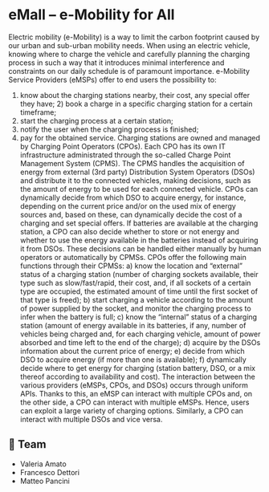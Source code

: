 # eMall – e-Mobility for All
Electric mobility (e-Mobility) is a way to limit the carbon footprint caused by our urban and sub-urban mobility needs. When using an electric vehicle, knowing where to charge the vehicle and carefully planning the charging process in such a way that it introduces minimal interference and constraints on our daily schedule is of paramount importance.
e-Mobility Service Providers (eMSPs) offer to end users the possibility to:
1) know about the charging stations nearby, their cost, any special offer they have; 2) book a charge in a specific charging station for a certain timeframe;
3) start the charging process at a certain station;
4) notify the user when the charging process is finished;
5) pay for the obtained service.
Charging stations are owned and managed by Charging Point Operators (CPOs). Each CPO has its own IT infrastructure administrated through the so-called Charge Point Management System (CPMS). The CPMS handles the acquisition of energy from external (3rd party) Distribution System Operators (DSOs) and distribute it to the connected vehicles, making decisions, such as the amount of energy to be used for each connected vehicle. CPOs can dynamically decide from which DSO to acquire energy, for instance, depending on the current price and/or on the used mix of energy sources and, based on these, can dynamically decide the cost of a charging and set special offers. If batteries are available at the charging station, a CPO can also decide whether to store or not energy and whether to use the energy available in the batteries instead of acquiring it from DSOs. These decisions can be handled either manually by human operators or automatically by CPMSs.
CPOs offer the following main functions through their CPMSs:
a) know the location and “external” status of a charging station (number of charging sockets
available, their type such as slow/fast/rapid, their cost, and, if all sockets of a certain type are occupied, the estimated amount of time until the first socket of that type is freed);
b) start charging a vehicle according to the amount of power supplied by the socket, and monitor the charging process to infer when the battery is full;
c) know the “internal” status of a charging station (amount of energy available in its batteries, if any, number of vehicles being charged and, for each charging vehicle, amount of power absorbed and time left to the end of the charge);
d) acquire by the DSOs information about the current price of energy;
e) decide from which DSO to acquire energy (if more than one is available);
f) dynamically decide where to get energy for charging (station battery, DSO, or a mix thereof according to availability and cost).
The interaction between the various providers (eMSPs, CPOs, and DSOs) occurs through uniform APIs. Thanks to this, an eMSP can interact with multiple CPOs and, on the other side, a CPO can interact with multiple eMSPs. Hence, users can exploit a large variety of charging options. Similarly, a CPO can interact with multiple DSOs and vice versa.

## 👤 Team
+ Valeria Amato
+ Francesco Dettori
+ Matteo Pancini
